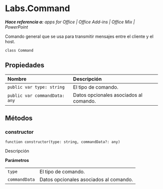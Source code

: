 
# Labs.Command

 _**Hace referencia a:** apps for Office | Office Add-ins | Office Mix | PowerPoint_

Comando general que se usa para transmitir mensajes entre el cliente y el host.

```
class Command
```


## Propiedades


|**Nombre**|**Descripción**|
|:-----|:-----|
| `public var type: string`|El tipo de comando.|
| `public var commandData: any`|Datos opcionales asociados al comando.|

## Métodos




### constructor

 `function constructor(type: string, commandData?: any)`

Descripción

 **Parámetros**


|||
|:-----|:-----|
| `type`|El tipo de comando.|
| `commandData`|Datos opcionales asociados al comando.|
